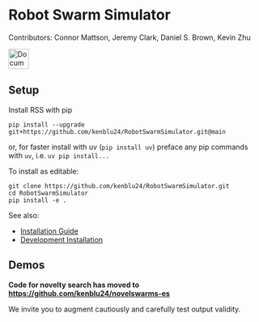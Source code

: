 # Robot Swarm Simulator
Contributors: Connor Mattson, Jeremy Clark, Daniel S. Brown, Kevin Zhu

[<img src="https://gist.githubusercontent.com/cxmeel/0dbc95191f239b631c3874f4ccf114e2/raw/documentation.svg" alt="Documentation" height="40" />](https://kenblu24.github.io/RobotSwarmSimulator/)


## Setup
Install RSS with pip
    
    pip install --upgrade git+https://github.com/kenblu24/RobotSwarmSimulator.git@main

or, for faster install with uv (`pip install uv`) preface any pip commands with `uv`, i.e. `uv pip install...`

To install as editable:

    git clone https://github.com/kenblu24/RobotSwarmSimulator.git
    cd RobotSwarmSimulator
    pip install -e .

See also:
* [Installation Guide](https://kenblu24.github.io/RobotSwarmSimulator/guide/install.html)
* [Development Installation](https://kenblu24.github.io/RobotSwarmSimulator/devel/install.html)

<!-- Test Simulation

    python -m demo.simulation.cyclic_pursuit

Test Evolution (Novelty Search) - Will take a long time to evolve.

    python -m demo.evolution.novelty_search -->


## Demos

**Code for novelty search has moved to https://github.com/kenblu24/novelswarms-es**

We invite you to augment cautiously and carefully test output validity.
